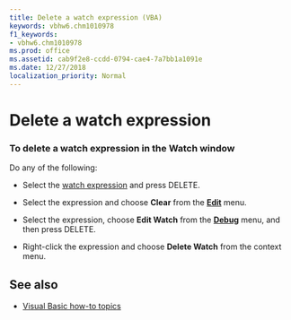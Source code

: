 ```yaml
---
title: Delete a watch expression (VBA)
keywords: vbhw6.chm1010978
f1_keywords:
- vbhw6.chm1010978
ms.prod: office
ms.assetid: cab9f2e8-ccdd-0794-cae4-7a7bb1a1091e
ms.date: 12/27/2018
localization_priority: Normal
---
```



# Delete a watch expression

### To delete a watch expression in the Watch window

Do any of the following:

- Select the [watch expression](../Glossary/vbe-glossary.md#watch-expression) and press DELETE.
    
- Select the expression and choose **Clear** from the **[Edit](../reference/user-interface-help/edit-menu.md)** menu.
    
- Select the expression, choose **Edit Watch** from the **[Debug](../reference/user-interface-help/debug-menu.md)** menu, and then press DELETE.
    
- Right-click the expression and choose **Delete Watch** from the context menu.
    

## See also

- [Visual Basic how-to topics](../reference/user-interface-help/visual-basic-how-to-topics.md)
